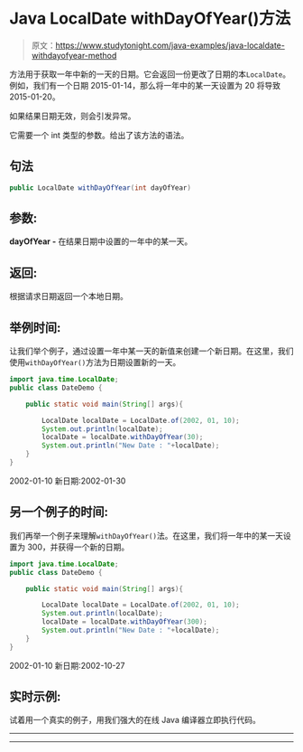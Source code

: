 # Java LocalDate withDayOfYear()方法

> 原文：<https://www.studytonight.com/java-examples/java-localdate-withdayofyear-method>

方法用于获取一年中新的一天的日期。它会返回一份更改了日期的本`LocalDate`。例如，我们有一个日期 2015-01-14，那么将一年中的某一天设置为 20 将导致 2015-01-20。

如果结果日期无效，则会引发异常。

它需要一个 int 类型的参数。给出了该方法的语法。

## 句法

```java
public LocalDate withDayOfYear(int dayOfYear)
```

## 参数:

**dayOfYear -** 在结果日期中设置的一年中的某一天。

## 返回:

根据请求日期返回一个本地日期。

## 举例时间:

让我们举个例子，通过设置一年中某一天的新值来创建一个新日期。在这里，我们使用`withDayOfYear()`方法为日期设置新的一天。

```java
import java.time.LocalDate;
public class DateDemo {

	public static void main(String[] args){  

		LocalDate localDate = LocalDate.of(2002, 01, 10);
		System.out.println(localDate);
		localDate = localDate.withDayOfYear(30);
		System.out.println("New Date : "+localDate);
	}
}
```

2002-01-10
新日期:2002-01-30

## 另一个例子的时间:

我们再举一个例子来理解`withDayOfYear()`法。在这里，我们将一年中的某一天设置为 300，并获得一个新的日期。

```java
import java.time.LocalDate;
public class DateDemo {

	public static void main(String[] args){  

		LocalDate localDate = LocalDate.of(2002, 01, 10);
		System.out.println(localDate);
		localDate = localDate.withDayOfYear(300);
		System.out.println("New Date : "+localDate);
	}
}
```

2002-01-10
新日期:2002-10-27

## 实时示例:

试着用一个真实的例子，用我们强大的在线 Java 编译器立即执行代码。

* * *

* * *